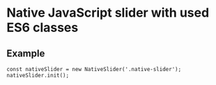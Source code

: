 # Native JavaScript slider with used ES6 classes

## Example
```
const nativeSlider = new NativeSlider('.native-slider');
nativeSlider.init();
```